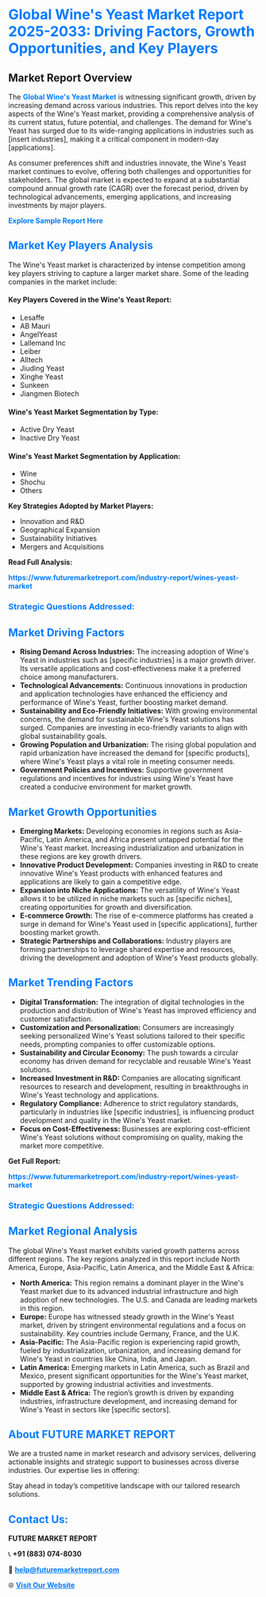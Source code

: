 <h1 style="color: #007BFF;">Global Wine's Yeast Market Report 2025-2033: Driving Factors, Growth Opportunities, and Key Players</h1>

<section id="overview">
<h2>Market Report Overview</h2>
<p>The <a href="https://www.futuremarketreport.com/industry-report/wines-yeast-market" style="color: #007BFF; text-decoration: none;"><strong>Global Wine's Yeast Market</strong></a> is witnessing significant growth, driven by increasing demand across various industries. This report delves into the key aspects of the Wine's Yeast market, providing a comprehensive analysis of its current status, future potential, and challenges. The demand for Wine's Yeast has surged due to its wide-ranging applications in industries such as [insert industries], making it a critical component in modern-day [applications].</p>
<p>As consumer preferences shift and industries innovate, the Wine's Yeast market continues to evolve, offering both challenges and opportunities for stakeholders. The global market is expected to expand at a substantial compound annual growth rate (CAGR) over the forecast period, driven by technological advancements, emerging applications, and increasing investments by major players.</p>
</section>

<section id="overview">
<p><a href="https://www.futuremarketreport.com/request-sample/reportId=55350" style="color: #007BFF; text-decoration: none;"><strong>Explore Sample Report Here</strong></a></p>
</section>

<section id="key-players">
<h2 style="color: #007BFF;">Market Key Players Analysis</h2>
<p>The Wine's Yeast market is characterized by intense competition among key players striving to capture a larger market share. Some of the leading companies in the market include:</p>
<h4>Key Players Covered in the Wine's Yeast Report:</h4>
<ul><li>Lesaffe</li><li>AB Mauri</li><li>AngelYeast</li><li>Lallemand Inc</li><li>Leiber</li><li>Alltech</li><li>Jiuding Yeast</li><li>Xinghe Yeast</li><li>Sunkeen</li><li>Jiangmen Biotech</li></ul>
<h4>Wine's Yeast Market Segmentation by Type:</h4>
<ul><li>Active Dry Yeast</li><li>Inactive Dry Yeast</li></ul>

<h4>Wine's Yeast Market Segmentation by Application:</h4>
<ul><li>Wine</li><li>Shochu</li><li>Others</li></ul>
<p><strong>Key Strategies Adopted by Market Players:</strong></p>
<ul>
<li>Innovation and R&D</li>
<li>Geographical Expansion</li>
<li>Sustainability Initiatives</li>
<li>Mergers and Acquisitions</li>
</ul>
</section>

<section>
<p><strong>Read Full Analysis: </strong></p><a href="https://www.futuremarketreport.com/industry-report/wines-yeast-market" style="color: #007BFF; text-decoration: none;"><strong>https://www.futuremarketreport.com/industry-report/wines-yeast-market</strong></a>
<h3 style="color: #007BFF;">Strategic Questions Addressed:</h3>
</section>

<section id="driving-factors">
<h2 style="color: #007BFF;">Market Driving Factors</h2>
<ul>
<li><strong>Rising Demand Across Industries:</strong> The increasing adoption of Wine's Yeast in industries such as [specific industries] is a major growth driver. Its versatile applications and cost-effectiveness make it a preferred choice among manufacturers.</li>
<li><strong>Technological Advancements:</strong> Continuous innovations in production and application technologies have enhanced the efficiency and performance of Wine's Yeast, further boosting market demand.</li>
<li><strong>Sustainability and Eco-Friendly Initiatives:</strong> With growing environmental concerns, the demand for sustainable Wine's Yeast solutions has surged. Companies are investing in eco-friendly variants to align with global sustainability goals.</li>
<li><strong>Growing Population and Urbanization:</strong> The rising global population and rapid urbanization have increased the demand for [specific products], where Wine's Yeast plays a vital role in meeting consumer needs.</li>
<li><strong>Government Policies and Incentives:</strong> Supportive government regulations and incentives for industries using Wine's Yeast have created a conducive environment for market growth.</li>
</ul>
</section>

<section id="growth-opportunities">
<h2 style="color: #007BFF;">Market Growth Opportunities</h2>
<ul>
<li><strong>Emerging Markets:</strong> Developing economies in regions such as Asia-Pacific, Latin America, and Africa present untapped potential for the Wine's Yeast market. Increasing industrialization and urbanization in these regions are key growth drivers.</li>
<li><strong>Innovative Product Development:</strong> Companies investing in R&D to create innovative Wine's Yeast products with enhanced features and applications are likely to gain a competitive edge.</li>
<li><strong>Expansion into Niche Applications:</strong> The versatility of Wine's Yeast allows it to be utilized in niche markets such as [specific niches], creating opportunities for growth and diversification.</li>
<li><strong>E-commerce Growth:</strong> The rise of e-commerce platforms has created a surge in demand for Wine's Yeast used in [specific applications], further boosting market growth.</li>
<li><strong>Strategic Partnerships and Collaborations:</strong> Industry players are forming partnerships to leverage shared expertise and resources, driving the development and adoption of Wine's Yeast products globally.</li>
</ul>
</section>

<section id="trending-factors">
<h2 style="color: #007BFF;">Market Trending Factors</h2>
<ul>
<li><strong>Digital Transformation:</strong> The integration of digital technologies in the production and distribution of Wine's Yeast has improved efficiency and customer satisfaction.</li>
<li><strong>Customization and Personalization:</strong> Consumers are increasingly seeking personalized Wine's Yeast solutions tailored to their specific needs, prompting companies to offer customizable options.</li>
<li><strong>Sustainability and Circular Economy:</strong> The push towards a circular economy has driven demand for recyclable and reusable Wine's Yeast solutions.</li>
<li><strong>Increased Investment in R&D:</strong> Companies are allocating significant resources to research and development, resulting in breakthroughs in Wine's Yeast technology and applications.</li>
<li><strong>Regulatory Compliance:</strong> Adherence to strict regulatory standards, particularly in industries like [specific industries], is influencing product development and quality in the Wine's Yeast market.</li>
<li><strong>Focus on Cost-Effectiveness:</strong> Businesses are exploring cost-efficient Wine's Yeast solutions without compromising on quality, making the market more competitive.</li>
</ul>
</section>

<section>
<p><strong>Get Full Report: </strong></p><a href="https://www.futuremarketreport.com/industry-report/wines-yeast-market" style="color: #007BFF; text-decoration: none;"><strong>https://www.futuremarketreport.com/industry-report/wines-yeast-market</strong></a>
<h3 style="color: #007BFF;">Strategic Questions Addressed:</h3>
</section>


<section id="regional-analysis">
<h2 style="color: #007BFF;">Market Regional Analysis</h2>
<p>The global Wine's Yeast market exhibits varied growth patterns across different regions. The key regions analyzed in this report include North America, Europe, Asia-Pacific, Latin America, and the Middle East & Africa:</p>
<ul>
<li><strong>North America:</strong> This region remains a dominant player in the Wine's Yeast market due to its advanced industrial infrastructure and high adoption of new technologies. The U.S. and Canada are leading markets in this region.</li>
<li><strong>Europe:</strong> Europe has witnessed steady growth in the Wine's Yeast market, driven by stringent environmental regulations and a focus on sustainability. Key countries include Germany, France, and the U.K.</li>
<li><strong>Asia-Pacific:</strong> The Asia-Pacific region is experiencing rapid growth, fueled by industrialization, urbanization, and increasing demand for Wine's Yeast in countries like China, India, and Japan.</li>
<li><strong>Latin America:</strong> Emerging markets in Latin America, such as Brazil and Mexico, present significant opportunities for the Wine's Yeast market, supported by growing industrial activities and investments.</li>
<li><strong>Middle East & Africa:</strong> The region’s growth is driven by expanding industries, infrastructure development, and increasing demand for Wine's Yeast in sectors like [specific sectors].</li>
</ul>
</section>

<footer>
<h2 style="color: #007BFF;">About FUTURE MARKET REPORT</h2>
<p>We are a trusted name in market research and advisory services, delivering actionable insights and strategic support to businesses across diverse industries. Our expertise lies in offering:</p>

<p>Stay ahead in today’s competitive landscape with our tailored research solutions.</p>

<h2 style="color: #007BFF;">Contact Us:</h2>
<p><strong>FUTURE MARKET REPORT</strong></p>
<p>📞 <strong>+91 (883) 074-8030</strong></p>
<p>📧 <strong><a href="mailto:help@futuremarketreport.com" style="color: #007BFF;">help@futuremarketreport.com</a></strong></p>
<p>🌐 <strong><a href="https://www.futuremarketreport.com/" style="color: #007BFF;">Visit Our Website</a></strong></p>
</footer>